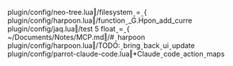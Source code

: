 plugin/config/neo-tree.lua‖/filesystemˍ=ˍ{
plugin/config/harpoon.lua‖/functionˍ_G.Hpon_add_curre
plugin/config/jaq.lua‖/test 5 floatˍ=ˍ{
~/Documents/Notes/MCP.md‖/#ˍharpoon
plugin/config/harpoon.lua‖/TODO:ˍbringˍbackˍuiˍupdate
plugin/config/parrot-claude-code.lua‖*Claudeˍcodeˍactionˍmaps
